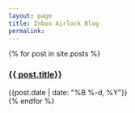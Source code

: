 ```yaml
---
layout: page
title: Inbox Airlock Blog
permalink:
---
```


<div>
  {% for post in site.posts %}
    <div class="py-1">
      <h3><a href="{{ post.url }}">{{ post.title}}</a></h3>
      <div class="text-sm text-gray-400">{{post.date | date: "%B %-d, %Y"}}</div>
    </div>
  {% endfor %}
</div>